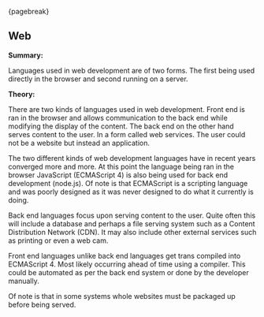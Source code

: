 {pagebreak}

## Web
**Summary:**

Languages used in web development are of two forms. The first being used directly in the browser and second running on a server.

**Theory:**

There are two kinds of languages used in web development. Front end is ran in the browser and allows communication to the back end while modifying the display of the content. The back end on the other hand serves content to the user. In a form called web services. The user could not be a website but instead an application.

The two different kinds of web development languages have in recent years converged more and more. At this point the language being ran in the browser JavaScript (ECMAScript 4) is also being used for back end development (node.js). Of note is that ECMAScript is a scripting language and was poorly designed as it was never designed to do what it currently is doing.

Back end languages focus upon serving content to the user. Quite often this will include a database and perhaps a file serving system such as a Content Distribution Network (CDN).
It may also include other external services such as printing or even a web cam.

Front end languages unlike back end languages get trans compiled into ECMAScript 4. Most likely occurring ahead of time using a compiler. This could be automated as per the back end system or done by the developer manually.

Of note is that in some systems whole websites must be packaged up before being served.